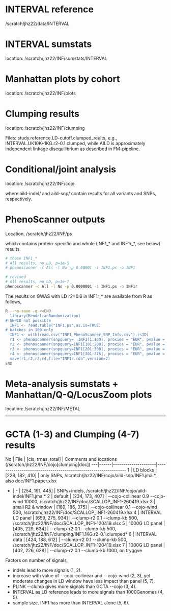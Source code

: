 # INTERVAL reference

/scratch/jhz22/data/INTERVAL

# INTERVAL sumstats

location: /scratch/jhz22/INF/sumstats/INTERVAL

# Manhattan plots by cohort

location: /scratch/jhz22/INF/plots

# Clumping results

location: /scratch/jhz22/INF/clumping

Files: study.reference.LD-cutoff.clumped_reults, e.g., INTERVAL.UK10K+1KG.r2-0.1.clumped, while AILD is approximately independent linkage disequilibrium as described in FM-pipeline.

# Conditional/joint analysis

location: /scratch/jhz22/INF/cojo

where aild-indel/ and aild-snp/ contain results for all variants and SNPs, respectively.

# PhenoScanner outputs

Location, /scratch/jhz22/INF/ps

which contains protein-specific and whole (INF1_* and INF1r_*, see below) results.
```bash
# those INF1_*
# All results, no LD, p=1e-5
# phenoscanner -c All -l No -p 0.00001 -i INF1.ps -o INF1

# revised
# All results, no LD, p=1e-7
phenoscanner -c All -l No -p 0.0000001 -i INF1.ps -o INF1r
```
The results on GWAS with LD r2=0.6 in INF1r_* are available from R as follows,
```bash
R --no-save -q <<END
  library(MendelianRandomization)
# SNPID not possible
  INF1 <- read.table("INF1.ps",as.is=TRUE)
# batches in 100 only
  INF1 <- with(read.csv("INF1_PhenoScanner_SNP_Info.csv"),rsID)
  r1 <- phenoscanner(snpquery=  INF1[1:100], proxies = "EUR", pvalue = 1e-07, r2= 0.6, build=37)
  r2 <- phenoscanner(snpquery=INF1[101:200], proxies = "EUR", pvalue = 1e-07, r2= 0.6, build=37)
  r3 <- phenoscanner(snpquery=INF1[201:300], proxies = "EUR", pvalue = 1e-07, r2= 0.6, build=37)
  r4 <- phenoscanner(snpquery=INF1[301:376], proxies = "EUR", pvalue = 1e-07, r2= 0.6, build=37)
  save(r1,r2,r3,r4,file="INF1r.rda",version=2)
END
```

# Meta-analysis sumstats + Manhattan/Q-Q/LocusZoom plots

location: /scratch/jhz22/INF/METAL

---

# GCTA (1-3) and Clumping (4-7) results

 No | File | [cis, trnas, total] | Comments and locations (/scratch/jhz22/INF/cojo[clumping|doc])
 ---|------|---------------------|---------------------------------------------------------------
 1  | LD blocks | [228, 182, 410] | only SNPs, /scratch/jhz22/INF/cojo/aild-snp/INF1.jma.\*, also doc/INF1.paper.xlsx
 -  | - | [254,  191, 445] | SNPs+indels, /scratch/jhz22/INF/cojo/aild-indel/INF1.jma.\*
 2  | default  | [234, 173, 407] | --cojo-collinear 0.9 --cojo-wind 10000, /scratch/jhz22/INF/doc/SCALLOP_INF1-260419.xlsx
 3  | small R2 & window | [189, 186, 375] | --cojo-collinear 0.1 --cojo-wind 500, /scratch/jhz22/INF/doc/SCALLOP_INF1-260419.xlsx
 4  | INTERVAL LD panel | [659, 275, 934] | --clump-r2 0.1 --clump-kb 500, /scratch/jhz22/INF/doc/SCALLOP_INF1-120419.xlsx
 5  | 1000G LD panel | [405, 229, 634] | --clump-r2 0.1 --clump-kb 500, /scratch/jhz22/INF/clumping/INF1.1KG.r2-0.1.clumped*
 6  | INTERVAL data  | [424, 188, 612] | --clump-r2 0.1 --clump-kb 500, /scratch/jhz22/INF/doc/SCALLOP_INF1-120419.xlsx
 7  | 1000G LD panel | [402, 226, 628] | --clump-r2 0.1 --clump-kb 1000, on tryggve

Factors on number of signals,

* indels lead to more signals (1, 2).
* increase with value of --cojo-collinear and --cojo-wind (2, 3), yet moderate changes in LD window have less impact than panel (5, 7).
* PLINK --clump gives more signals than GCTA --cojo (3, 4).
* INTERVAL as LD reference leads to more signals than 1000Genomes (4,  5).
* sample size. INF1 has more than INTERVAL alone (5, 6).
